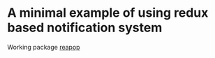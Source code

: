 # A minimal example of using redux based notification system

Working package [reapop](https://github.com/LouisBarranqueiro/reapop)
